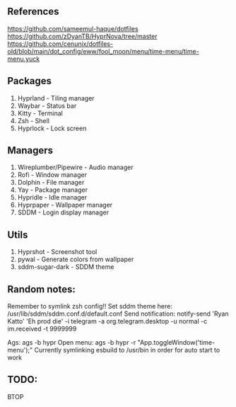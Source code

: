 ## References
https://github.com/sameemul-haque/dotfiles
https://github.com/zDyanTB/HyprNova/tree/master
https://github.com/cenunix/dotfiles-old/blob/main/dot_config/eww/fool_moon/menu/time-menu/time-menu.yuck

## Packages
1. Hyprland - Tiling manager
2. Waybar - Status bar
3. Kitty - Terminal
4. Zsh - Shell
5. Hyprlock - Lock screen

## Managers
1. Wireplumber/Pipewire - Audio manager
2. Rofi - Window manager
3. Dolphin - File manager
4. Yay - Package manager
5. Hypridle - Idle manager
6. Hyprpaper - Wallpaper manager
7. SDDM - Login display manager

## Utils
1. Hyprshot - Screenshot tool
2. pywal - Generate colors from wallpaper
3. sddm-sugar-dark - SDDM theme

## Random notes:
Remember to symlink zsh config!!
Set sddm theme here: /usr/lib/sddm/sddm.conf.d/default.conf
Send notification: notify-send 'Ryan Katto' 'Eh prod die' -i telegram -a org.telegram.desktop -u normal -c im.received -t 9999999

Ags: ags -b hypr
Open menu: ags -b hypr -r "App.toggleWindow('time-menu');" 
Currently symlinking esbuild to /usr/bin in order for auto start to work

## TODO:
BTOP